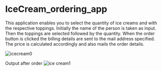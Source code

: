 # IceCream_ordering_app
This application enables you to select the quantity of ice creams and with the respective toppings.
Initially the name of the person is taken as input.
Then the toppings are selected followed by the quantity.
When the order button is clicked the billing details are sent to the mail address specified.
The price is calculated accordingly and also mails the order details.

![icecream0](https://user-images.githubusercontent.com/45101690/64910570-5de46b00-d735-11e9-8d9c-cb60239c849c.jpg)

Output after order
![ice cream1](https://user-images.githubusercontent.com/45101690/64911083-0812c180-d73b-11e9-92f5-eda517fac27a.jpg)


